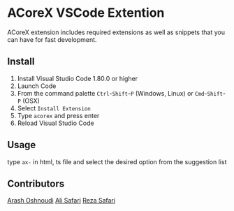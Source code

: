 # ACoreX VSCode Extention

ACoreX extension includes required extensions as well as snippets that you can have for fast development.

## Install

1.  Install Visual Studio Code 1.80.0 or higher
2.  Launch Code
3.  From the command palette `Ctrl`-`Shift`-`P` (Windows, Linux) or `Cmd`-`Shift`-`P` (OSX)
4.  Select `Install Extension`
5.  Type `acorex` and press enter
6.  Reload Visual Studio Code

## Usage

type `ax-` in html, ts file and select the desired option from the suggestion list

## Contributors

[Arash Oshnoudi](https://github.com/arashenprog)
[Ali Safari](https://github.com/asafari72)
[Reza Safari](https://github.com/reza47)
